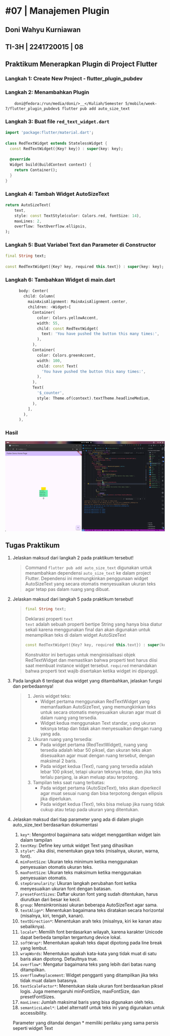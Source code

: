 # #07 | Manajemen Plugin

## Doni Wahyu Kurniawan

## TI-3H | 2241720015 | 08

## Praktikum Menerapkan Plugin di Project Flutter

### Langkah 1: Create New Project - flutter_plugin_pubdev

### Langkah 2: Menambahkan Plugin

```console
    doni@fedora:/run/media/doni/>__</Kuliah/Semester 5/mobile/week-7/flutter_plugin_pubdev$ flutter pub add auto_size_text
```

### Langkah 3: Buat file `red_text_widget.dart`

```dart
import 'package:flutter/material.dart';

class RedTextWidget extends StatelessWidget {
  const RedTextWidget({Key? key}) : super(key: key);

  @override
  Widget build(BuildContext context) {
    return Container();
  }
}
```

### Langkah 4: Tambah Widget AutoSizeText

```dart
return AutoSizeText(
    text,
    style: const TextStyle(color: Colors.red, fontSize: 14),
    maxLines: 2,
    overflow: TextOverflow.ellipsis,
);
```

### Langkah 5: Buat Variabel Text dan Parameter di Constructor

```dart
final String text;

const RedTextWidget({Key? key, required this.text}) : super(key: key);
```

### Langkah 6: Tambahkan Widget di main.dart

```dart
      body: Center(
        child: Column(
          mainAxisAlignment: MainAxisAlignment.center,
          children: <Widget>[
            Container(
              color: Colors.yellowAccent,
              width: 55,
              child: const RedTextWidget(
                text: 'You have pushed the button this many times:',
              ),
            ),
            Container(
              color: Colors.greenAccent,
              width: 100,
              child: const Text(
                'You have pushed the button this many times:',
              ),
            ),
            Text(
              '$_counter',
              style: Theme.of(context).textTheme.headlineMedium,
            ),
          ],
        ),
      ),
```

### Hasil

![hasil praktikum 1](./docs/1.1.png)

## Tugas Praktikum

1. Jelaskan maksud dari langkah 2 pada praktikum tersebut!
    > Command `flutter pub add auto_size_text` digunakan untuk menambahkan dependensi `auto_size_text` ke dalam project Flutter. Dependensi ini memungkinkan penggunaan widget AutoSizeText yang secara otomatis menyesuaikan ukuran teks agar tetap pas dalam ruang yang dibuat.
2. Jelaskan maksud dari langkah 5 pada praktikum tersebut!

    > ```dart
    > final String text;
    > ```
    >
    > Deklarasi properti `text`\
    > `text` adalah sebuah properti bertipe String yang hanya bisa diatur sekali karena menggunakan final dan akan digunakan untuk menampilkan teks di dalam widget AutoSizeText
    >
    > ```dart
    > const RedTextWidget({Key? key, required this.text}) : super(key: key);
    > ```
    >
    > Konstruktor ini bertugas untuk menginisialisasi objek RedTextWidget dan memastikan bahwa properti text harus diisi saat membuat instance widget tersebut. `required` menandakan bahwa properti text wajib disertakan ketika widget ini dipanggil.
3. Pada langkah 6 terdapat dua widget yang ditambahkan, jelaskan fungsi dan perbedaannya!
    > 1. Jenis widget teks:
    >       * Widget pertama menggunakan RedTextWidget yang memanfaatkan AutoSizeText, yang memungkinkan teks untuk secara otomatis menyesuaikan ukuran agar muat di dalam ruang yang tersedia.
    >       * Widget kedua menggunakan Text standar, yang ukuran teksnya tetap dan tidak akan menyesuaikan dengan ruang yang ada.
    > 2. Ukuran ruang yang tersedia:
    >       * Pada widget pertama (RedTextWidget), ruang yang tersedia adalah lebar 50 piksel, dan ukuran teks akan disesuaikan agar muat dengan ruang tersebut, dengan maksimal 2 baris.
    >       * Pada widget kedua (Text), ruang yang tersedia adalah lebar 100 piksel, tetapi ukuran teksnya tetap, dan jika teks terlalu panjang, ia akan meluap atau terpotong.
    > 3. Tampilan teks saat ruang terbatas:
    >       * Pada widget pertama (AutoSizeText), teks akan diperkecil agar muat sesuai ruang dan bisa terpotong dengan ellipsis jika diperlukan.
    >       * Pada widget kedua (Text), teks bisa meluap jika ruang tidak cukup atau tetap pada ukuran yang ditentukan.

4. Jelaskan maksud dari tiap parameter yang ada di dalam plugin auto_size_text berdasarkan dokumentasi
    1. `key*`: Mengontrol bagaimana satu widget menggantikan widget lain dalam tampilan
    2. `textKey`: Define key untuk widget Text yang dihasilkan
    3. `style*`: Jika diisi, menentukan gaya teks (misalnya, ukuran, warna, font).
    4. `minFontSize`: Ukuran teks minimum ketika menggunakan penyesuaian otomatis ukuran teks.
    5. `maxFontSize`: Ukuran teks maksimum ketika menggunakan penyesuaian otomatis.
    6. `stepGranularity`: Ukuran langkah perubahan font ketika menyesuaikan ukuran font dengan batasan.
    7. `presetFontSizes`: Daftar ukuran font yang sudah ditentukan, harus diurutkan dari besar ke kecil.
    8. `group`: Mensinkronisasi ukuran beberapa AutoSizeText agar sama.
    9. `textAlign*`: Menentukan bagaimana teks diratakan secara horizontal (misalnya, kiri, tengah, kanan).
    10. `textDirection*`: Menentukan arah teks (misalnya, kiri ke kanan atau sebaliknya).
    11. `locale*`: Memilih font berdasarkan wilayah, karena karakter Unicode dapat berbeda tampilan tergantung device lokal.
    12. `softWrap*`: Menentukan apakah teks dapat dipotong pada line break yang lembut.
    13. `wrapWords`: Menentukan apakah kata-kata yang tidak muat di satu baris akan dipotong. Defaultnya true.
    14. `overflow*`: Mengatur bagaimana teks yang lebih dari batas ruang ditampilkan.
    15. `overflowReplacement`: Widget pengganti yang ditampilkan jika teks tidak muat dalam batasnya.
    16. `textScaleFactor*`: Menentukan skala ukuran font berdasarkan piksel logis. Juga memengaruhi minFontSize, maxFontSize, dan presetFontSizes.
    17. `maxLines`: Jumlah maksimal baris yang bisa digunakan oleh teks.
    18. `semanticsLabel*`: Label alternatif untuk teks ini yang digunakan untuk accessibility.

    Parameter yang ditandai dengan * memiliki perilaku yang sama persis seperti widget Text
